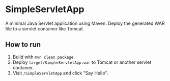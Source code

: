 # SimpleServletApp

A minimal Java Servlet application using Maven. Deploy the generated WAR file to a servlet container like Tomcat.

## How to run
1. Build with `mvn clean package`.
2. Deploy `target/SimpleServletApp.war` to Tomcat or another servlet container.
3. Visit `/SimpleServletApp` and click "Say Hello".
